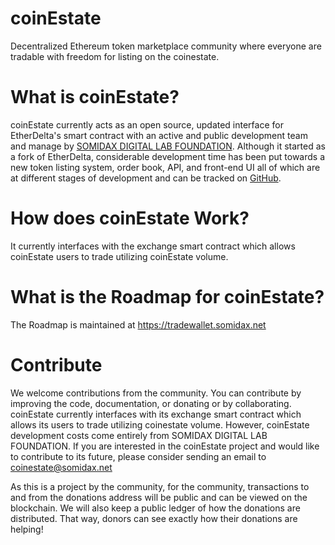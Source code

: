 
# coinEstate

Decentralized Ethereum token marketplace community where everyone are tradable with freedom for listing on the coinestate.


# What is coinEstate?
coinEstate currently acts as an open source, updated interface for EtherDelta's smart contract with an active and public development team and manage by [SOMIDAX DIGITAL LAB FOUNDATION](https://somidax.net/).  Although it started as a fork of EtherDelta, considerable development time has been put towards a new token listing system, order book, API, and front-end UI all of which are at different stages of development and can be tracked on [GitHub](https://github.com/somidax/coinEstate/). 


# How does coinEstate Work?
It currently interfaces with  the exchange smart contract  which allows coinEstate users to trade utilizing coinEstate volume.


# What is the Roadmap for coinEstate?
The Roadmap is maintained at https://tradewallet.somidax.net  


# Contribute
We welcome contributions from the community. You can contribute by improving the code, documentation, or donating or by collaborating. coinEstate currently interfaces with its exchange smart contract which allows its users to trade utilizing coinestate volume. However, coinEstate development costs come entirely from SOMIDAX DIGITAL LAB FOUNDATION. If you are interested in the coinEstate project and would like to contribute to its future, please consider sending an email to coinestate@somidax.net

As this is a project by the community, for the community, transactions to and from the donations address will be public and can be viewed on the blockchain. We will also keep a public ledger of how the donations are distributed. That way, donors can see exactly how their donations are helping!

